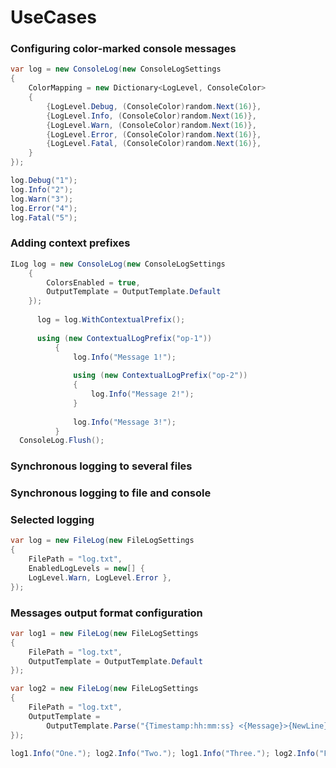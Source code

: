 # UseCases

### Configuring color-marked console messages 

```csharp
var log = new ConsoleLog(new ConsoleLogSettings
{
    ColorMapping = new Dictionary<LogLevel, ConsoleColor>
    {
        {LogLevel.Debug, (ConsoleColor)random.Next(16)},
        {LogLevel.Info, (ConsoleColor)random.Next(16)},
        {LogLevel.Warn, (ConsoleColor)random.Next(16)},
        {LogLevel.Error, (ConsoleColor)random.Next(16)},
        {LogLevel.Fatal, (ConsoleColor)random.Next(16)},
    }
});

log.Debug("1");
log.Info("2");
log.Warn("3");
log.Error("4");
log.Fatal("5");
```

### Adding context prefixes

```csharp
ILog log = new ConsoleLog(new ConsoleLogSettings
    {
        ColorsEnabled = true,
        OutputTemplate = OutputTemplate.Default
    });
                  
      log = log.WithContextualPrefix();
       
      using (new ContextualLogPrefix("op-1"))
          {
              log.Info("Message 1!");
                      
              using (new ContextualLogPrefix("op-2"))
              {
                  log.Info("Message 2!");
              }
                      
              log.Info("Message 3!");
          }
  ConsoleLog.Flush();
```

### Synchronous logging to several files

### Synchronous logging to file and console

### Selected logging

```csharp
var log = new FileLog(new FileLogSettings
{
    FilePath = "log.txt",
    EnabledLogLevels = new[] {
    LogLevel.Warn, LogLevel.Error },
});
```

### Messages output format configuration

```csharp
var log1 = new FileLog(new FileLogSettings
{
    FilePath = "log.txt",
    OutputTemplate = OutputTemplate.Default
});

var log2 = new FileLog(new FileLogSettings
{
    FilePath = "log.txt",
    OutputTemplate =
        OutputTemplate.Parse("{Timestamp:hh:mm:ss} <{Message}>{NewLine}")
});

log1.Info("One."); log2.Info("Two."); log1.Info("Three."); log2.Info("Four.");
```



